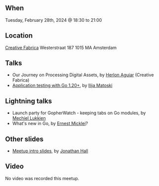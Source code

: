 When
----
Tuesday, February 28th, 2024 @ 18:30 to 21:00

Location
--------
[Creative Fabrica](https://www.creativefabrica.com/)
Westerstraat 187
1015 MA Amsterdam

Talks
-----
- Our Journey on Processing Digital Assets, by [Herlon Aguiar](https://www.linkedin.com/in/herlonaguiar/) (Creative Fabrica)
- [Application testing with Go 1.20+](application-testing.pdf), by [Ilija Matoski](https://www.linkedin.com/in/ilijamt/)

Lightning talks
--------------
- Launch party for GopherWatch - keeping tabs on Go modules, by [Mechiel Lukkien](https://github.com/mjl-)
- What's new in Go, by [Ernest Micklei](https://www.linkedin.com/in/ernest-micklei-25ab9a/)?

Other slides
------------
* [Meetup intro slides](intro-slides.pdf), by [Jonathan Hall](https://github.com/flimzy)

Video
-----

No video was recorded this meetup.
